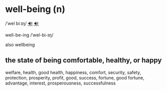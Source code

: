 # well-being (n)

/ˈwel biːɪŋ/ [🔊](https://www.oxfordlearnersdictionaries.com/media/english/uk_pron/w/wel/well_/well_being_1_gb_1.mp3) [🔊](https://www.oxfordlearnersdictionaries.com/media/english/us_pron/w/wel/well_/well_being_1_us_3.mp3)

well-be-ing /ˈwel-bi-ɪŋ/

also wellbeing

## the state of being comfortable, healthy, or happy

welfare, health, good health, happiness, comfort, security, safety, protection, prosperity, profit, good, success, fortune, good fortune, advantage, interest, prosperousness, successfulness